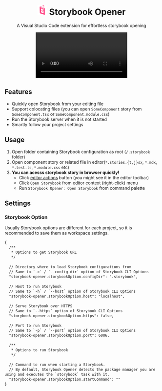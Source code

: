 <div align="center">
  <h1>
    <img src="./assets/icon.png" width="32" height="32" alt="" />
    Storybook Opener
  </h1>
  <p>A Visual Studio Code extension for effortless storybook opening</p>
  <video
    src="https://github.com/ygkn/storybook-opener/assets/14973783/fe28989d-dd70-4b0c-9964-0ff6c8710dd1"
  >
    Demo video
</div>

## Features

- Quickly open Storybook from your editing file
- Support colocating files (you can open `SomeComponent` story from `SomeComponent.tsx` or `SomeComponent.module.css`)
- Run the Storybook server when it is not started
- Smartly follow your project settings

## Usage

1. Open folder containing Storybook configuration as root (`/.storybook` folder)
2. Open component story or related file in editor(`*.stories.{t,j}sx`, `*.mdx`, `*.test.ts`, `*.module.css` etc)
3. **You can acesss storybook story in browser quickly!**
   - Click [editor actions](https://code.visualstudio.com/api/ux-guidelines/editor-actions) button (you might see it in the editor toolbar)
   - Click `Open Storybook` from editor context (right-click) menu
   - Run `Storybook Opener: Open Storybook` from command palette

## Settings

### Storybook Option

Usually Storybook options are different for each project, so it is recommended to save them as workspace settings.

```jsonc
{
  /**
   * Options to get Storybook URL
   */

  // Directory where to load Storybook configurations from
  // Same to `-c` / `--config-dir` option of Storybook CLI Options
  "storybook-opener.storybookOption.configDir": ".storybook",

  // Host to run Storybook
  // Same to `-h` / `--host` option of Storybook CLI Options
  "storybook-opener.storybookOption.host": "localhost",

  // Serve Storybook over HTTPS
  // Same to `--https` option of Storybook CLI Options
  "storybook-opener.storybookOption.https": false,

  // Port to run Storybook
  // Same to `-p` / `--port` option of Storybook CLI Options
  "storybook-opener.storybookOption.port": 6006,

  /**
   * Options to run Storybook
   */

  // Command to run when starting a Storybook.
  // By default, Storybook Opener detects the package manager you are using and executes the `storybook` task with it.
  "storybook-opener.storybookOption.startCommand": ""
}
```
